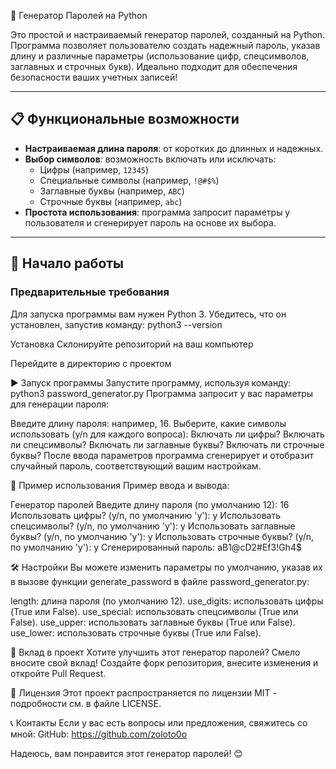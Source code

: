 🔐 Генератор Паролей на Python

Это простой и настраиваемый генератор паролей, созданный на Python. Программа позволяет пользователю создать надежный пароль, указав длину и различные параметры (использование цифр, спецсимволов, заглавных и строчных букв). Идеально подходит для обеспечения безопасности ваших учетных записей!

---

## 📋 Функциональные возможности

- **Настраиваемая длина пароля**: от коротких до длинных и надежных.
- **Выбор символов**: возможность включать или исключать:
  - Цифры (например, `12345`)
  - Специальные символы (например, `!@#$%`)
  - Заглавные буквы (например, `ABC`)
  - Строчные буквы (например, `abc`)
- **Простота использования**: программа запросит параметры у пользователя и сгенерирует пароль на основе их выбора.

---

## 🚀 Начало работы

### Предварительные требования

Для запуска программы вам нужен Python 3. Убедитесь, что он установлен, запустив команду:
python3 --version

Установка
Склонируйте репозиторий на ваш компьютер

Перейдите в директорию с проектом

▶️ Запуск программы
Запустите программу, используя команду:
python3 password_generator.py
Программа запросит у вас параметры для генерации пароля:

Введите длину пароля: например, 16.
Выберите, какие символы использовать (y/n для каждого вопроса):
Включать ли цифры?
Включать ли спецсимволы?
Включать ли заглавные буквы?
Включать ли строчные буквы?
После ввода параметров программа сгенерирует и отобразит случайный пароль, соответствующий вашим настройкам.

📄 Пример использования
Пример ввода и вывода:

Генератор паролей
Введите длину пароля (по умолчанию 12): 16
Использовать цифры? (y/n, по умолчанию 'y'): y
Использовать спецсимволы? (y/n, по умолчанию 'y'): y
Использовать заглавные буквы? (y/n, по умолчанию 'y'): y
Использовать строчные буквы? (y/n, по умолчанию 'y'): y
Сгенерированный пароль: aB1@cD2#Ef3!Gh4$

🛠️ Настройки
Вы можете изменить параметры по умолчанию, указав их в вызове функции generate_password в файле password_generator.py:

length: длина пароля (по умолчанию 12).
use_digits: использовать цифры (True или False).
use_special: использовать спецсимволы (True или False).
use_upper: использовать заглавные буквы (True или False).
use_lower: использовать строчные буквы (True или False).

🤝 Вклад в проект
Хотите улучшить этот генератор паролей? Смело вносите свой вклад! Создайте форк репозитория, внесите изменения и откройте Pull Request.

📄 Лицензия
Этот проект распространяется по лицензии MIT - подробности см. в файле LICENSE.

📞 Контакты
Если у вас есть вопросы или предложения, свяжитесь со мной:
GitHub: https://github.com/zoloto0o

Надеюсь, вам понравится этот генератор паролей! 😊
